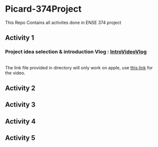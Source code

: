 # Picard-374Project
This Repo Contains all activites done in ENSE 374 project
## Activity 1
### Project idea selection & introduction Vlog : [IntroVideoVlog](https://github.com/Picard-ENSE374/Picard-374Project/tree/main/IntroVideoVlog)
<br> The link file provided in directory will only work on apple, use [this link](https://www.youtube.com/watch?v=Sw_80gDr_as&amp;ab_channel=Willyy) for the video. 
## Activity 2

## Activity 3

## Activity 4

## Activity 5
